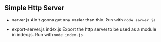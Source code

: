 Simple Http Server
------------------

* server.js
Ain't gonna get any easier than this. Run with <code>node server.js</code>

* export-server.js index.js
Export the http server to be used as a module in index.js. Run with <code>node index.js</code>
